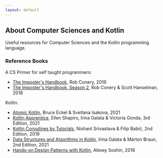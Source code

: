 ```yaml
---
layout: default
---
```


## About Computer Sciences and Kotlin

Useful resources for Computer Sciences and the Kotlin programming language.

### Reference Books

A CS Primer for self taught programmers:
- [The Imposter's Handbook](https://bigmachine.io/products/the-imposters-handbook/), Rob Conery, 2016
- [The Imposter's Handbook, Season 2](https://bigmachine.io/products/the-imposters-handbook/), Rob Conery & Scott Hanselman, 2018

Kotlin:
- [Atomic Kotlin](https://www.atomickotlin.com/), Bruce Eckel & Svetlana Isakova, 2021
- [Kotlin Apprentice](https://www.raywenderlich.com/books/kotlin-apprentice/), Ellen Shapiro, Irina Galata & Victoria Gonda, 3rd Edition, 2021
- [Kotlin Coroutines by Tutorials](https://www.raywenderlich.com/books/kotlin-coroutines-by-tutorials/), Nishant Srivastava & Filip Babić, 2nd Edition, 2019
- [Data Structures and Algorithms in Kotlin](https://www.raywenderlich.com/books/data-structures-algorithms-in-kotlin/), Irina Galata & Márton Braun, 2nd Edition, 2021
- [Hands-on Design Patterns with Kotlin](https://www.packtpub.com/product/hands-on-design-patterns-with-kotlin/9781788998017/), Alexey Soshin, 2018
